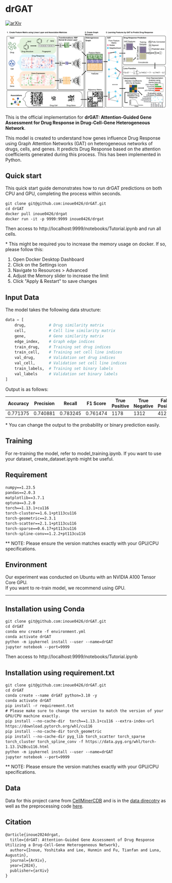 # drGAT

[![arXiv](https://img.shields.io/badge/arXiv-2405.08979-b31b1b.svg)](https://arxiv.org/abs/2405.08979)

![](Figs/Fig1.png)

This is the official implementation for **drGAT: Attention-Guided Gene Assessment for Drug Response in Drug-Cell-Gene Heterogeneous Network**.  

This model is created to understand how genes influence Drug Response using Graph Attention Networks (GAT) on heterogeneous networks of drugs, cells, and genes. It predicts Drug Response based on the attention coefficients generated during this process. This has been implemented in Python.

## Quick start

This quick start guide demonstrates how to run drGAT predictions on both CPU and GPU, completing the process within seconds.

```shell
git clone git@github.com:inoue0426/drGAT.git
cd drGAT
docker pull inoue0426/drgat
docker run -it -p 9999:9999 inoue0426/drgat
```

Then access to http://localhost:9999/notebooks/Tutorial.ipynb and run all cells.

\* This might be required you to increase the memory usage on docker.
If so, please follow this:
1. Open Docker Desktop Dashboard
2. Click on the Settings icon
3. Navigate to Resources > Advanced
4. Adjust the Memory slider to increase the limit
5. Click "Apply & Restart" to save changes

## Input Data

The model takes the following data structure:

```python
data = [
    drug,          # Drug similarity matrix
    cell,          # Cell line similarity matrix
    gene,          # Gene similarity matrix
    edge_index,    # Graph edge indices
    train_drug,    # Training set drug indices
    train_cell,    # Training set cell line indices
    val_drug,      # Validation set drug indices
    val_cell,      # Validation set cell line indices
    train_labels,  # Training set binary labels
    val_labels     # Validation set binary labels
]
```

Output is as follows:

| Accuracy | Precision | Recall | F1 Score | True Positive | True Negative | False Positive | False Negative |
|-----------|-----------|---------|-----------|----------------|---------------|----------------|-----------------|
| 0.771375 | 0.740881 | 0.783245 | 0.761474 | 1178 | 1312 | 412 | 326 |

\* You can change the output to the probability or binary prediction easily.


## Training

For re-training the model, refer to model_training.ipynb. If you want to use your dataset, create_dataset.ipynb might be useful.


## Requirement

```
numpy==1.23.5
pandas==2.0.3
matplotlib==3.7.1
optuna==3.2.0
torch==1.13.1+cu116
torch-cluster==1.6.1+pt113cu116
torch-geometric==2.3.1
torch-scatter==2.1.1+pt113cu116
torch-sparse==0.6.17+pt113cu116
torch-spline-conv==1.2.2+pt113cu116
```

** NOTE: Please ensure the version matches exactly with your GPU/CPU specifications.

## Environment

Our experiment was conducted on Ubuntu with an NVIDIA A100 Tensor Core GPU.  
If you want to re-train model, we recommend using GPU.

---

## Installation using Conda

```shell
git clone git@github.com:inoue0426/drGAT.git
cd drGAT
conda env create -f environment.yml
conda activate drGAT
python -m ipykernel install --user --name=drGAT
jupyter notebook --port=9999
```

Then access to http://localhost:9999/notebooks/Tutorial.ipynb 

## Installation using requirement.txt

```shell
git clone git@github.com:inoue0426/drGAT.git
cd drGAT
conda create --name drGAT python=3.10 -y
conda activate drGAT
pip install -r requirement.txt
# Please make sure to change the version to match the version of your GPU/CPU machine exactly.
pip install --no-cache-dir  torch==1.13.1+cu116 --extra-index-url https://download.pytorch.org/whl/cu116
pip install --no-cache-dir torch_geometric
pip install --no-cache-dir pyg_lib torch_scatter torch_sparse torch_cluster torch_spline_conv -f https://data.pyg.org/whl/torch-1.13.1%2Bcu116.html
python -m ipykernel install --user --name=drGAT
jupyter notebook --port=9999
```
** NOTE: Please ensure the version matches exactly with your GPU/CPU specifications.

## Data

Data for this project came from [CellMinerCDB](https://pubmed.ncbi.nlm.nih.gov/30553813/) and is in the [data direcotry](https://github.com/inoue0426/drGAT/tree/main/data) as well as the preprocessing code [here](https://github.com/inoue0426/drGAT/tree/main/preprocess).

## Citation 

```
@article{inoue2024drgat,
  title={drGAT: Attention-Guided Gene Assessment of Drug Response Utilizing a Drug-Cell-Gene Heterogeneous Network},
  author={Inoue, Yoshitaka and Lee, Hunmin and Fu, Tianfan and Luna, Augustin},
  journal={ArXiv},
  year={2024},
  publisher={arXiv}
}
```
